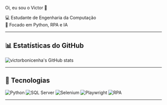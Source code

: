 Oi, eu sou o Victor 👋

💻 Estudante de Engenharia da Computação  
🤖 Focado em Python, RPA e IA

---

## 📊 Estatísticas do GitHub
![victorbonicenha's GitHub stats](https://github-readme-stats.vercel.app/api?username=victorbonicenha&show_icons=true&theme=radical)

---

## 🚀 Tecnologias
![Python](https://img.shields.io/badge/Python-3776AB?style=for-the-badge&logo=python&logoColor=white)
![SQL Server](https://img.shields.io/badge/SQL%20Server-CC2927?style=for-the-badge&logo=microsoftsqlserver&logoColor=white)
![Selenium](https://img.shields.io/badge/Selenium-43B02A?style=for-the-badge&logo=selenium&logoColor=white)
![Playwright](https://img.shields.io/badge/Playwright-2EAD33?style=for-the-badge&logo=playwright&logoColor=white)
![RPA](https://img.shields.io/badge/RPA-000000?style=for-the-badge&logo=robotframework&logoColor=white)

---
